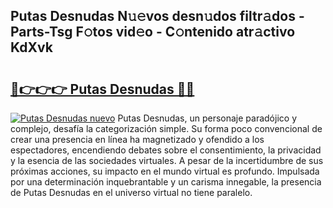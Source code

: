 ## Putas Desnudas N𝚞𝚎vos desn𝚞dos filtr𝚊dos - Parts-Tsg F𝚘tos vid𝚎o - C𝚘ntenido atr𝚊ctivo KdXvk

# <h2><a href="http://mbcgy44.tromn.icu/?c=Putas+Desnudas">🔗👉👉👉 Putas Desnudas 🔗🔗</a></h2>

[![Putas Desnudas nuevo](https://i.imgur.com/pEAQMta.gif)](http://mbcgy44.tromn.icu/?c=Putas+Desnudas)
Putas Desnudas, un personaje paradójico y complejo, desafía la categorización simple. Su forma poco convencional de crear una presencia en línea ha magnetizado y ofendido a los espectadores, encendiendo debates sobre el consentimiento, la privacidad y la esencia de las sociedades virtuales. A pesar de la incertidumbre de sus próximas acciones, su impacto en el mundo virtual es profundo. Impulsada por una determinación inquebrantable y un carisma innegable, la presencia de Putas Desnudas en el universo virtual no tiene paralelo.
